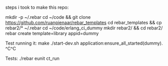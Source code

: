steps i took to make this repo:

mkdir -p ~/.rebar
cd ~/code && git clone https://github.com/ruanpienaar/rebar_templates
cd rebar_templates && cp rebar2/* ~/.rebar
cd ~/code/erlang_ci_dummy
mkdir rebar2/ && cd rebar2/
rebar create template=library appid=dummy

Test running it:
make
./start-dev.sh
application:ensure_all_started(dummy).
^C^C

Tests:
./rebar eunit ct_run